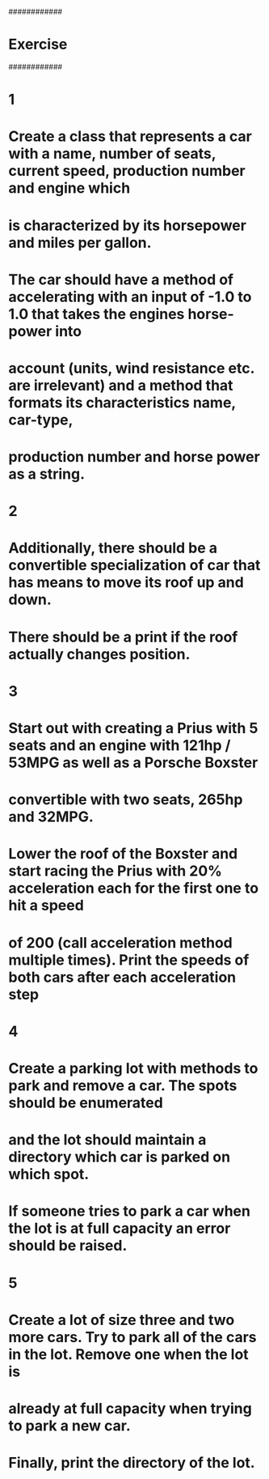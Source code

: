 ############

# Exercise #

############



# 1 #

# Create a class that represents a car with a name, number of seats, current speed, production number and engine which

# is characterized by its horsepower and miles per gallon.

# The car should have a method of accelerating with an input of -1.0 to 1.0 that takes the engines horse-power into

# account (units, wind resistance etc. are irrelevant) and a method that formats its characteristics name, car-type,

# production number and horse power as a string.



# 2 #

# Additionally, there should be a convertible specialization of car that has means to move its roof up and down.

# There should be a print if the roof actually changes position.



# 3 #

# Start out with creating a Prius with 5 seats and an engine with 121hp / 53MPG as well as a Porsche Boxster

# convertible with two seats, 265hp and 32MPG.

# Lower the roof of the Boxster and start racing the Prius with 20% acceleration each for the first one to hit a speed

# of 200 (call acceleration method multiple times). Print the speeds of both cars after each acceleration step



# 4 #

# Create a parking lot with methods to park and remove a car. The spots should be enumerated

# and the lot should maintain a directory which car is parked on which spot.

# If someone tries to park a car when the lot is at full capacity an error should be raised.



# 5 #

# Create a lot of size three and two more cars. Try to park all of the cars in the lot. Remove one when the lot is

# already at full capacity when trying to park a new car.

# Finally, print the directory of the lot.
